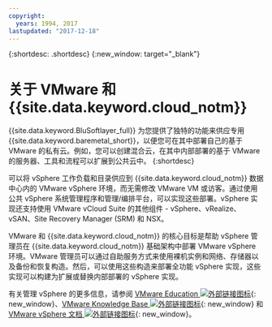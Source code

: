 ```yaml
---
copyright:
  years: 1994, 2017
lastupdated: "2017-12-18"
---
```


{:shortdesc: .shortdesc}
{:new_window: target="_blank"}

# 关于 VMware 和 {{site.data.keyword.cloud_notm}}

{{site.data.keyword.BluSoftlayer_full}} 为您提供了独特的功能来供应专用{{site.data.keyword.baremetal_short}}，以便您可在其中部署自己的基于 VMware 的私有云。例如，您可以创建混合云，在其中内部部署的基于 VMware 的服务器、工具和流程可以扩展到公共云中。
{:shortdesc}

<!--VMware administrators can quickly realize cost-effective hybrid cloud characteristics by deploying into the IBM enterprise-grade Global Cloud.-->可以将 vSphere 工作负载和目录供应到 {{site.data.keyword.cloud_notm}} 数据中心内的 VMware vSphere 环境，而无需修改 VMware VM 或访客。通过使用公共 vSphere 系统管理程序和管理/编排平台，可以实现这些部署。vSphere 实现还支持使用 VMware vCloud Suite 的其他组件 - vSphere、vRealize、vSAN、Site Recovery Manager (SRM) 和 NSX。

VMware 和 {{site.data.keyword.cloud_notm}} 的核心目标是帮助 vSphere 管理员在 {{site.data.keyword.cloud_notm}} 基础架构中部署 VMware vSphere 环境。VMware 管理员可以通过自助服务方式来使用裸机实例和网络、存储器以及备份和恢复构造。然后，可以使用这些构造来部署全功能 vSphere 实现，这些实现可以构建为扩展或替换内部部署的 vSphere 实现。

有关管理 vSphere 的更多信息，请参阅 [VMware Education ![外部链接图标](../../icons/launch-glyph.svg "外部链接图标")](http://mylearn.vmware.com/mgrreg/index.cfm){: new_window}、[VMware Knowledge Base ![外部链接图标](../../icons/launch-glyph.svg "外部链接图标")](https://kb.vmware.com/){: new_window} 和 [VMware vSphere 文档 ![外部链接图标](../../icons/launch-glyph.svg "外部链接图标")](https://docs.vmware.com/en/VMware-vSphere/index.html){: new_window}。
